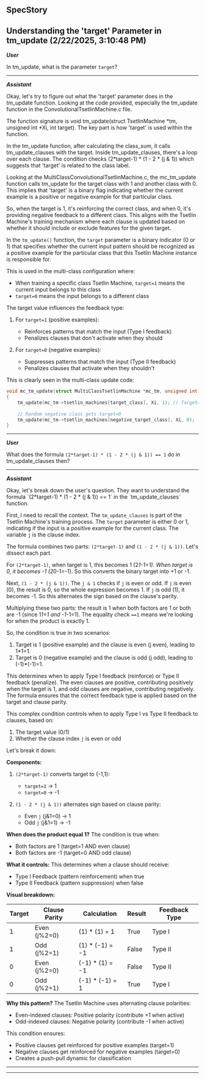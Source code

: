 ## SpecStory

## Understanding the 'target' Parameter in tm_update (2/22/2025, 3:10:48 PM)

_**User**_

In tm_update, what is the parameter `target`?

---

_**Assistant**_

<think>
Okay, let's try to figure out what the 'target' parameter does in the tm_update function. Looking at the code provided, especially the tm_update function in the ConvolutionalTsetlinMachine.c file.

The function signature is void tm_update(struct TsetlinMachine *tm, unsigned int *Xi, int target). The key part is how 'target' is used within the function. 

In the tm_update function, after calculating the class_sum, it calls tm_update_clauses with the target. Inside tm_update_clauses, there's a loop over each clause. The condition checks (2*target-1) * (1 - 2 * (j & 1)) which suggests that 'target' is related to the class label. 

Looking at the MultiClassConvolutionalTsetlinMachine.c, the mc_tm_update function calls tm_update for the target class with 1 and another class with 0. This implies that 'target' is a binary flag indicating whether the current example is a positive or negative example for that particular class. 

So, when the target is 1, it's reinforcing the correct class, and when 0, it's providing negative feedback to a different class. This aligns with the Tsetlin Machine's training mechanism where each clause is updated based on whether it should include or exclude features for the given target.
</think>

In the `tm_update()` function, the `target` parameter is a binary indicator (0 or 1) that specifies whether the current input pattern should be recognized as a positive example for the particular class that this Tsetlin Machine instance is responsible for. 

This is used in the multi-class configuration where:
- When training a specific class Tsetlin Machine, `target=1` means the current input belongs to this class
- `target=0` means the input belongs to a different class

The target value influences the feedback type:
1. For `target=1` (positive examples):
   - Reinforces patterns that match the input (Type I feedback)
   - Penalizes clauses that don't activate when they should

2. For `target=0` (negative examples):
   - Suppresses patterns that match the input (Type II feedback)
   - Penalizes clauses that activate when they shouldn't

This is clearly seen in the multi-class update code:
```c:pyTsetlinMachineParallel/MultiClassConvolutionalTsetlinMachine.c
void mc_tm_update(struct MultiClassTsetlinMachine *mc_tm, unsigned int *Xi, int target_class)
{
    tm_update(mc_tm->tsetlin_machines[target_class], Xi, 1); // Target=1 for correct class
    
    // Random negative class gets target=0
    tm_update(mc_tm->tsetlin_machines[negative_target_class], Xi, 0);
}
```

---

_**User**_

What does the formula `(2*target-1) * (1 - 2 * (j & 1)) == 1` do in tm_update_clauses then?

---

_**Assistant**_

<think>
Okay, let's break down the user's question. They want to understand the formula `(2*target-1) * (1 - 2 * (j & 1)) == 1` in the `tm_update_clauses` function.

First, I need to recall the context. The `tm_update_clauses` is part of the Tsetlin Machine's training process. The `target` parameter is either 0 or 1, indicating if the input is a positive example for the current class. The variable `j` is the clause index.

The formula combines two parts: `(2*target-1)` and `(1 - 2 * (j & 1))`. Let's dissect each part.

For `(2*target-1)`, when target is 1, this becomes 1 (2*1-1=1). When target is 0, it becomes -1 (2*0-1=-1). So this converts the binary target into +1 or -1.

Next, `(1 - 2 * (j & 1))`. The `j & 1` checks if `j` is even or odd. If `j` is even (0), the result is 0, so the whole expression becomes 1. If `j` is odd (1), it becomes -1. So this alternates the sign based on the clause's parity.

Multiplying these two parts: the result is 1 when both factors are 1 or both are -1 (since 1*1=1 and -1*-1=1). The equality check `==1` means we're looking for when the product is exactly 1.

So, the condition is true in two scenarios:
1. Target is 1 (positive example) and the clause is even (j even), leading to 1*1=1.
2. Target is 0 (negative example) and the clause is odd (j odd), leading to (-1)*(-1)=1.

This determines when to apply Type I feedback (reinforce) or Type II feedback (penalize). The even clauses are positive, contributing positively when the target is 1, and odd clauses are negative, contributing negatively. The formula ensures that the correct feedback type is applied based on the target and clause parity.
</think>

This complex condition controls when to apply Type I vs Type II feedback to clauses, based on:
1. The target value (0/1)
2. Whether the clause index `j` is even or odd

Let's break it down:

**Components:**
1. `(2*target-1)` converts target to {-1,1}:
   - `target=1` → 1
   - `target=0` → -1

2. `(1 - 2 * (j & 1))` alternates sign based on clause parity:
   - Even `j` (j&1=0) → 1
   - Odd `j` (j&1=1) → -1

**When does the product equal 1?**
The condition is true when:
- Both factors are 1 (target=1 AND even clause)
- Both factors are -1 (target=0 AND odd clause)

**What it controls:**
This determines when a clause should receive:
- Type I Feedback (pattern reinforcement) when true
- Type II Feedback (pattern suppression) when false

**Visual breakdown:**

| Target | Clause Parity | Calculation          | Result | Feedback Type |
|--------|---------------|----------------------|--------|---------------|
| 1      | Even (j%2=0)  | (1) * (1) = 1        | True   | Type I        |
| 1      | Odd (j%2=1)   | (1) * (-1) = -1      | False  | Type II       |
| 0      | Even (j%2=0)  | (-1) * (1) = -1      | False  | Type II       |
| 0      | Odd (j%2=1)   | (-1) * (-1) = 1      | True   | Type I        |

**Why this pattern?** The Tsetlin Machine uses alternating clause polarities:
- Even-indexed clauses: Positive polarity (contribute +1 when active)
- Odd-indexed clauses: Negative polarity (contribute -1 when active)

This condition ensures:
- Positive clauses get reinforced for positive examples (target=1)
- Negative clauses get reinforced for negative examples (target=0)
- Creates a push-pull dynamic for classification

---



---

